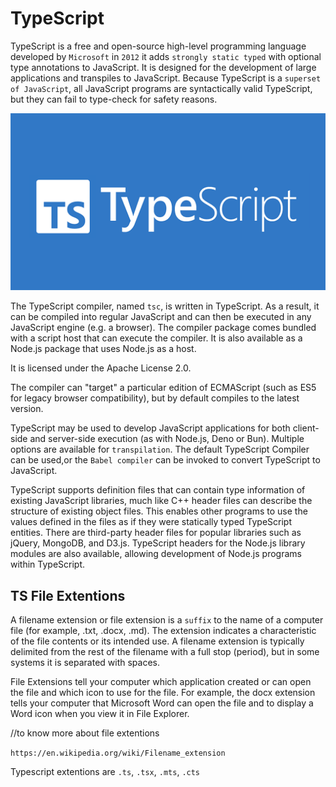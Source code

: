 # TypeScript

TypeScript is a free and open-source high-level programming language developed by `Microsoft` in `2012` it adds `strongly static typed` with optional type annotations to JavaScript. It is designed for the development of large applications and transpiles to JavaScript. Because TypeScript is a `superset of JavaScript`, all JavaScript programs are syntactically valid TypeScript, but they can fail to type-check for safety reasons. 

![alt text](<1 moJeTvW97yShLB7URRj5Kg.png>)

The TypeScript compiler, named `tsc`, is written in TypeScript. As a result, it can be compiled into regular JavaScript and can then be executed in any JavaScript engine (e.g. a browser). The compiler package comes bundled with a script host that can execute the compiler. It is also available as a Node.js package that uses Node.js as a host.

It is licensed under the Apache License 2.0. 

The compiler can "target" a particular edition of ECMAScript (such as ES5 for legacy browser compatibility), but by default compiles to the latest version. 

TypeScript may be used to develop JavaScript applications for both client-side and server-side execution (as with Node.js, Deno or Bun). Multiple options are available for `transpilation`. The default TypeScript Compiler can be used,or the `Babel compiler` can be invoked to convert TypeScript to JavaScript. 

TypeScript supports definition files that can contain type information of existing JavaScript libraries, much like C++ header files can describe the structure of existing object files. This enables other programs to use the values defined in the files as if they were statically typed TypeScript entities. There are third-party header files for popular libraries such as jQuery, MongoDB, and D3.js. TypeScript headers for the Node.js library modules are also available, allowing development of Node.js programs within TypeScript.

## TS File Extentions

A filename extension or file extension is a `suffix` to the name of a computer file (for example, .txt, .docx, .md). The extension indicates a characteristic of the file contents or its intended use. A filename extension is typically delimited from the rest of the filename with a full stop (period), but in some systems it is separated with spaces.  

File Extensions tell your computer which application created or can open the file and which icon to use for the file. For example, the docx extension tells your computer that Microsoft Word can open the file and to display a Word icon when you view it in File Explorer.

//to know more about file extentions

`https://en.wikipedia.org/wiki/Filename_extension`

Typescript extentions are `.ts`, `.tsx`, `.mts`, `.cts`


